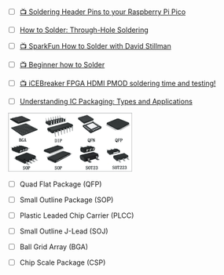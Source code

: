 

- [ ] [:tv: Soldering Header Pins to your Raspberry Pi Pico](https://www.youtube.com/watch?v=R11QanPDccs)
- [ ] [How to Solder: Through-Hole Soldering](https://learn.sparkfun.com/tutorials/how-to-solder-through-hole-soldering/all)
- [ ] [:tv: SparkFun How to Solder with David Stillman](https://www.youtube.com/watch?v=f95i88OSWB4&t=191s)
- [ ] [:tv: Beginner how to Solder](https://www.youtube.com/watch?v=oqV2xU1fee8)
- [ ] [:tv: iCEBreaker FPGA HDMI PMOD soldering time and testing!](https://www.youtube.com/watch?v=2_wzw87l2_Q)

- [ ] [Understanding IC Packaging: Types and Applications](https://www.electronicsforu.com/resources/dip-smd-qfp-bga-ic-packages)

<img src=images/1-1.jpg width=50% height=50% > </img>


- [ ] Quad Flat Package (QFP)
- [ ] Small Outline Package (SOP)
- [ ] Plastic Leaded Chip Carrier (PLCC)
- [ ] Small Outline J-Lead (SOJ)
- [ ] Ball Grid Array (BGA)
- [ ] Chip Scale Package (CSP)

